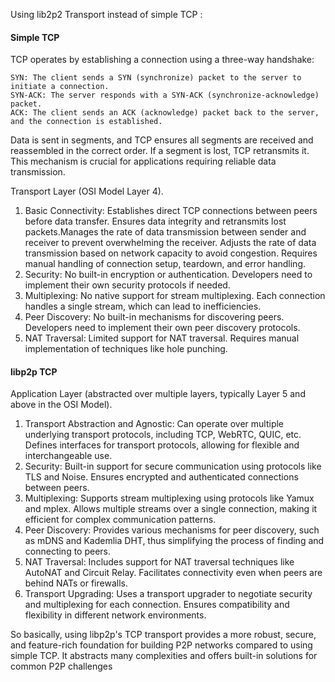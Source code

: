Using lib2p2 Transport instead of simple TCP :

#### Simple TCP 

TCP operates by establishing a connection using a three-way handshake:

    SYN: The client sends a SYN (synchronize) packet to the server to initiate a connection.
    SYN-ACK: The server responds with a SYN-ACK (synchronize-acknowledge) packet.
    ACK: The client sends an ACK (acknowledge) packet back to the server, and the connection is established.

Data is sent in segments, and TCP ensures all segments are received and reassembled in the correct order. If a segment is lost, TCP retransmits it. This mechanism is crucial for applications requiring reliable data transmission.

Transport Layer (OSI Model Layer 4).
1. Basic Connectivity: Establishes direct TCP connections between peers before data transfer. Ensures data integrity and retransmits lost packets.Manages the rate of data transmission between sender and receiver to prevent overwhelming the receiver. Adjusts the rate of data transmission based on network capacity to avoid congestion. Requires manual handling of connection setup, teardown, and error handling.
2. Security: No built-in encryption or authentication. Developers need to implement their own security protocols if needed.
3. Multiplexing: No native support for stream multiplexing. Each connection handles a single stream, which can lead to inefficiencies.
4. Peer Discovery: No built-in mechanisms for discovering peers. Developers need to implement their own peer discovery protocols.
5. NAT Traversal: Limited support for NAT traversal. Requires manual implementation of techniques like hole punching.

#### libp2p TCP 

Application Layer (abstracted over multiple layers, typically Layer 5 and above in the OSI Model).
1. Transport Abstraction and Agnostic: Can operate over multiple underlying transport protocols, including TCP, WebRTC, QUIC, etc. Defines interfaces for transport protocols, allowing for flexible and interchangeable use.
2. Security: Built-in support for secure communication using protocols like TLS and Noise. Ensures encrypted and authenticated connections between peers.
3. Multiplexing: Supports stream multiplexing using protocols like Yamux and mplex. Allows multiple streams over a single connection, making it efficient for complex communication patterns.
4. Peer Discovery: Provides various mechanisms for peer discovery, such as mDNS and Kademlia DHT, thus simplifying the process of finding and connecting to peers.
5. NAT Traversal: Includes support for NAT traversal techniques like AutoNAT and Circuit Relay. Facilitates connectivity even when peers are behind NATs or firewalls.
6. Transport Upgrading: Uses a transport upgrader to negotiate security and multiplexing for each connection. Ensures compatibility and flexibility in different network environments.

So basically, using libp2p's TCP transport provides a more robust, secure, and feature-rich foundation for building P2P networks compared to using simple TCP. It abstracts many complexities and offers built-in solutions for common P2P challenges
